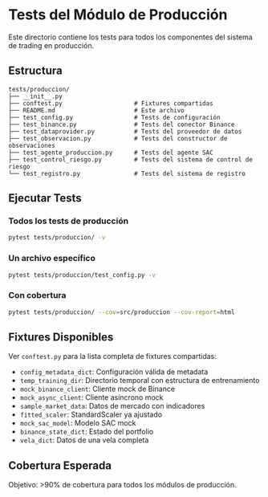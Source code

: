 # Tests del Módulo de Producción

Este directorio contiene los tests para todos los componentes del sistema de trading en producción.

## Estructura

```
tests/produccion/
├── __init__.py
├── conftest.py                    # Fixtures compartidas
├── README.md                      # Este archivo
├── test_config.py                 # Tests de configuración
├── test_binance.py                # Tests del conector Binance
├── test_dataprovider.py           # Tests del proveedor de datos
├── test_observacion.py            # Tests del constructor de observaciones
├── test_agente_produccion.py      # Tests del agente SAC
├── test_control_riesgo.py         # Tests del sistema de control de riesgo
└── test_registro.py               # Tests del sistema de registro
```

## Ejecutar Tests

### Todos los tests de producción
```bash
pytest tests/produccion/ -v
```

### Un archivo específico
```bash
pytest tests/produccion/test_config.py -v
```

### Con cobertura
```bash
pytest tests/produccion/ --cov=src/produccion --cov-report=html
```

## Fixtures Disponibles

Ver `conftest.py` para la lista completa de fixtures compartidas:

- `config_metadata_dict`: Configuración válida de metadata
- `temp_training_dir`: Directorio temporal con estructura de entrenamiento
- `mock_binance_client`: Cliente mock de Binance
- `mock_async_client`: Cliente asíncrono mock
- `sample_market_data`: Datos de mercado con indicadores
- `fitted_scaler`: StandardScaler ya ajustado
- `mock_sac_model`: Modelo SAC mock
- `binance_state_dict`: Estado del portfolio
- `vela_dict`: Datos de una vela completa

## Cobertura Esperada

Objetivo: >90% de cobertura para todos los módulos de producción.
